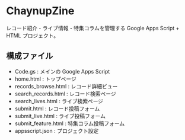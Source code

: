 # ChaynupZine
レコード紹介・ライブ情報・特集コラムを管理する Google Apps Script + HTML プロジェクト。

## 構成ファイル
- Code.gs : メインの Google Apps Script
- home.html : トップページ
- records_browse.html : レコード詳細ビュー
- search_records.html : レコード検索ページ
- search_lives.html : ライブ検索ページ
- submit.html : レコード投稿フォーム
- submit_live.html : ライブ投稿フォーム
- submit_feature.html : 特集コラム投稿フォーム
- appsscript.json : プロジェクト設定
